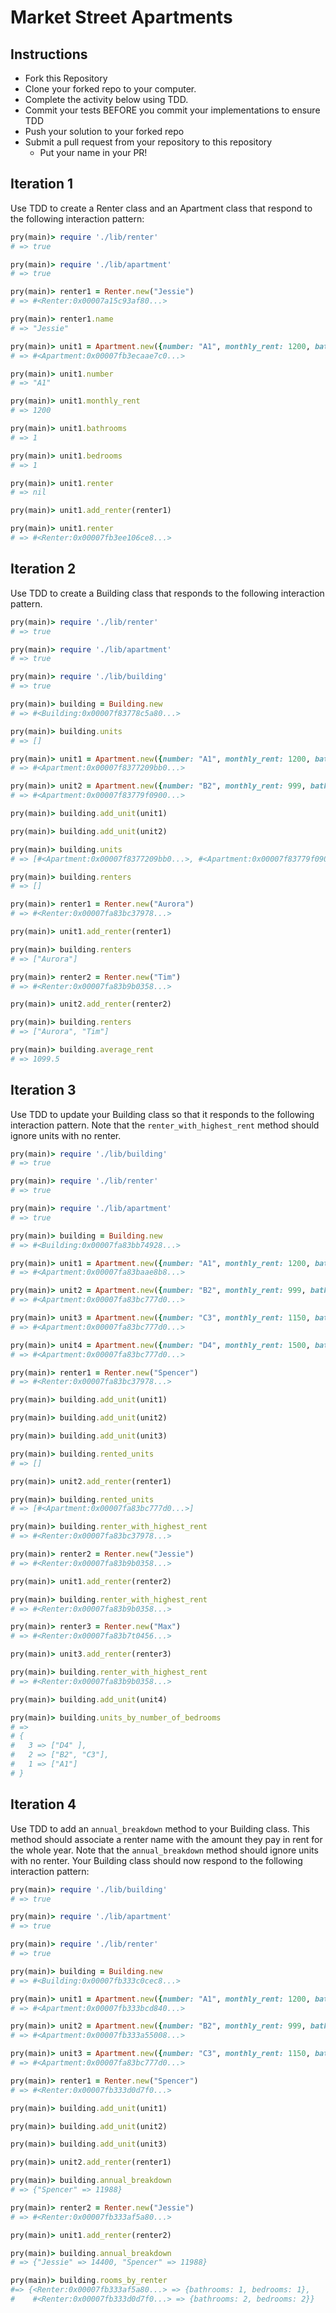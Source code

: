 # Market Street Apartments

## Instructions

* Fork this Repository
* Clone your forked repo to your computer.
* Complete the activity below using TDD.
* Commit your tests BEFORE you commit your implementations to ensure TDD
* Push your solution to your forked repo
* Submit a pull request from your repository to this repository
  * Put your name in your PR!

## Iteration 1

Use TDD to create a Renter class and an Apartment class that respond to the following interaction pattern:

```ruby
pry(main)> require './lib/renter'
# => true

pry(main)> require './lib/apartment'
# => true

pry(main)> renter1 = Renter.new("Jessie")
# => #<Renter:0x00007a15c93af80...>

pry(main)> renter1.name
# => "Jessie"

pry(main)> unit1 = Apartment.new({number: "A1", monthly_rent: 1200, bathrooms: 1, bedrooms: 1})
# => #<Apartment:0x00007fb3ecaae7c0...>

pry(main)> unit1.number
# => "A1"

pry(main)> unit1.monthly_rent
# => 1200

pry(main)> unit1.bathrooms
# => 1

pry(main)> unit1.bedrooms
# => 1

pry(main)> unit1.renter
# => nil

pry(main)> unit1.add_renter(renter1)

pry(main)> unit1.renter
# => #<Renter:0x00007fb3ee106ce8...>
```

## Iteration 2

Use TDD to create a Building class that responds to the following interaction pattern.

```ruby
pry(main)> require './lib/renter'
# => true

pry(main)> require './lib/apartment'
# => true

pry(main)> require './lib/building'
# => true

pry(main)> building = Building.new
# => #<Building:0x00007f83778c5a80...>

pry(main)> building.units
# => []

pry(main)> unit1 = Apartment.new({number: "A1", monthly_rent: 1200, bathrooms: 1, bedrooms: 1})
# => #<Apartment:0x00007f8377209bb0...>

pry(main)> unit2 = Apartment.new({number: "B2", monthly_rent: 999, bathrooms: 2, bedrooms: 2})
# => #<Apartment:0x00007f83779f0900...>

pry(main)> building.add_unit(unit1)

pry(main)> building.add_unit(unit2)

pry(main)> building.units
# => [#<Apartment:0x00007f8377209bb0...>, #<Apartment:0x00007f83779f0900...>]

pry(main)> building.renters
# => []

pry(main)> renter1 = Renter.new("Aurora")
# => #<Renter:0x00007fa83bc37978...>

pry(main)> unit1.add_renter(renter1)

pry(main)> building.renters
# => ["Aurora"]

pry(main)> renter2 = Renter.new("Tim")
# => #<Renter:0x00007fa83b9b0358...>

pry(main)> unit2.add_renter(renter2)

pry(main)> building.renters
# => ["Aurora", "Tim"]

pry(main)> building.average_rent
# => 1099.5
```

## Iteration 3

Use TDD to update your Building class so that it responds to the following interaction pattern. Note that the `renter_with_highest_rent` method should ignore units with no renter.

```ruby
pry(main)> require './lib/building'
# => true

pry(main)> require './lib/renter'
# => true

pry(main)> require './lib/apartment'
# => true

pry(main)> building = Building.new
# => #<Building:0x00007fa83bb74928...>

pry(main)> unit1 = Apartment.new({number: "A1", monthly_rent: 1200, bathrooms: 1, bedrooms: 1})
# => #<Apartment:0x00007fa83baae8b8...>

pry(main)> unit2 = Apartment.new({number: "B2", monthly_rent: 999, bathrooms: 1, bedrooms: 2})
# => #<Apartment:0x00007fa83bc777d0...>

pry(main)> unit3 = Apartment.new({number: "C3", monthly_rent: 1150, bathrooms: 2, bedrooms: 2})
# => #<Apartment:0x00007fa83bc777d0...>

pry(main)> unit4 = Apartment.new({number: "D4", monthly_rent: 1500, bathrooms: 2, bedrooms: 3})
# => #<Apartment:0x00007fa83bc777d0...>

pry(main)> renter1 = Renter.new("Spencer")
# => #<Renter:0x00007fa83bc37978...>

pry(main)> building.add_unit(unit1)

pry(main)> building.add_unit(unit2)

pry(main)> building.add_unit(unit3)

pry(main)> building.rented_units
# => []

pry(main)> unit2.add_renter(renter1)

pry(main)> building.rented_units
# => [#<Apartment:0x00007fa83bc777d0...>]

pry(main)> building.renter_with_highest_rent
# => #<Renter:0x00007fa83bc37978...>

pry(main)> renter2 = Renter.new("Jessie")
# => #<Renter:0x00007fa83b9b0358...>

pry(main)> unit1.add_renter(renter2)

pry(main)> building.renter_with_highest_rent
# => #<Renter:0x00007fa83b9b0358...>

pry(main)> renter3 = Renter.new("Max")
# => #<Renter:0x00007fa83b7t0456...>

pry(main)> unit3.add_renter(renter3)

pry(main)> building.renter_with_highest_rent
# => #<Renter:0x00007fa83b9b0358...>

pry(main)> building.add_unit(unit4)

pry(main)> building.units_by_number_of_bedrooms
# =>
# {
#   3 => ["D4" ],
#   2 => ["B2", "C3"],
#   1 => ["A1"]
# }
```

## Iteration 4

Use TDD to add an `annual_breakdown` method to your Building class. This method should associate a renter name with the amount they pay in rent for the whole year. Note that the `annual_breakdown` method should ignore units with no renter. Your Building class should now respond to the following interaction pattern:

```ruby
pry(main)> require './lib/building'
# => true

pry(main)> require './lib/apartment'
# => true

pry(main)> require './lib/renter'
# => true

pry(main)> building = Building.new
# => #<Building:0x00007fb333c0cec8...>

pry(main)> unit1 = Apartment.new({number: "A1", monthly_rent: 1200, bathrooms: 1, bedrooms: 1})
# => #<Apartment:0x00007fb333bcd840...>

pry(main)> unit2 = Apartment.new({number: "B2", monthly_rent: 999, bathrooms: 2, bedrooms: 2})
# => #<Apartment:0x00007fb333a55008...>

pry(main)> unit3 = Apartment.new({number: "C3", monthly_rent: 1150, bathrooms: 2, bedrooms: 2})
# => #<Apartment:0x00007fa83bc777d0...>

pry(main)> renter1 = Renter.new("Spencer")
# => #<Renter:0x00007fb333d0d7f0...>

pry(main)> building.add_unit(unit1)

pry(main)> building.add_unit(unit2)

pry(main)> building.add_unit(unit3)

pry(main)> unit2.add_renter(renter1)

pry(main)> building.annual_breakdown
# => {"Spencer" => 11988}

pry(main)> renter2 = Renter.new("Jessie")
# => #<Renter:0x00007fb333af5a80...>

pry(main)> unit1.add_renter(renter2)

pry(main)> building.annual_breakdown
# => {"Jessie" => 14400, "Spencer" => 11988}

pry(main)> building.rooms_by_renter
#=> {<Renter:0x00007fb333af5a80...> => {bathrooms: 1, bedrooms: 1},
#    #<Renter:0x00007fb333d0d7f0...> => {bathrooms: 2, bedrooms: 2}}

```
